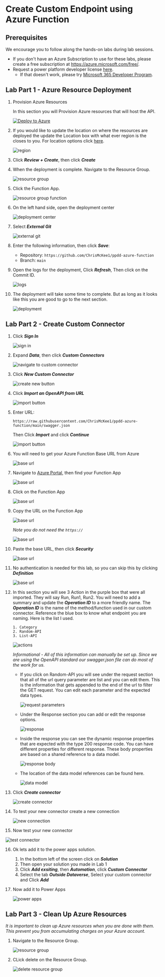 # Create Custom Endpoint using Azure Function

## Prerequisites

We encourage you to follow along the hands-on labs during lab sessions.

* If you don't have an Azure Subscription to use for these labs, please create a free subscription at https://azure.microsoft.com/free/.
* Request a power platform developer license [here](https://go.microsoft.com/fwlink/?LinkId=2180357&clcid=0x409).
    * If that doesn't work, please try  [Microsoft 365 Developer Program](https://docs.microsoft.com/en-us/office/developer-program/microsoft-365-developer-program#join-the-microsoft-365-developer-program).

## Lab Part 1 - Azure Resource Deployment

1.  Provision Azure Resources

    In this section you will Provision Azure resources that will host the API. 

    [![Deploy to Azure](https://aka.ms/deploytoazurebutton)](https://portal.azure.com/#create/Microsoft.Template/uri/https%3A%2F%2Fraw.githubusercontent.com%2Fmicrosoft%2Fpowerplatform-dev-day%2Fmain%2Ftemplates%2Fmain.json)

2. If you would like to update the location on where the resources are deployed the update the Location box with what ever region is the closes to you. For location options click [here](https://azure.microsoft.com/en-in/global-infrastructure/geographies/#geographies).

    ![region](img/template.png)

3. Click ***Review + Create***, then click ***Create***

4. When the deployment is complete. Navigate to the Resource Group.

    ![resource group](img/rg-ppdd.png)

5. Click the Function App.

    ![resource group function](img/rg-ppdd-fn.png)

6. On the left hand side, open the deployment center

    ![deployment center](img/deployment-center.png)

7. Select ***External Git***

    ![external git](img/external-git.png)

8. Enter the following information, then click ***Save***:

    * Repository: `https://github.com/ChrisMcKee1/ppdd-azure-function`
    * Branch: `main`

9. Open the logs for the deployment, Click ***Refresh***, Then click on the Commit ID.

    ![logs](img/logs.png)

10. The deployment will take some time to complete. But as long as it looks like this you are good to go to the next section.

    ![deployment](img/deployment.png)

## Lab Part 2 - Create Custom Connector

1. Click ***Sign In***

    ![sign in](img/sign-in.png)
<!-- <img src="img/sign-in.png"  width="100%" height="300"> -->
2. Expand ***Data***, then click ***Custom Connectors***

    ![navigate to custom connector](img/navigate-to-cc.png)

3. Click ***New Custom Connector***

    ![create new button](img/create-new-cc.png)

4. Click ***Import an OpenAPI from URL***

    ![import button](img/import-cc.png)

5. Enter URL: 

    ```
    https://raw.githubusercontent.com/ChrisMcKee1/ppdd-azure-function/main/swagger.json
    ``` 

    Then Click ***Import***  and click ***Continue***

    ![import button](img/import-url.png)

6. You will need to get your Azure Function Base URL from Azure

    ![base url](img/endpoint-url.png)

7. Navigate to [Azure Portal](http://portal.azure.com/), then find your Function App

    ![base url](img/azure-portal.png)

8. Click on the Function App

    ![base url](img/function-app.png)

9. Copy the URL on the Function App

    ![base url](img/function-app-url-location.png)

    *Note you do not need the `https://`*

    ![base url](img/function-app-url.png)

10. Paste the base URL, then click ***Security***

    ![base url](img/endpoint-url-next.png)

11. No authentication is needed for this lab, so you can skip this by clicking ***Definition***

    ![base url](img/security.png)

12. In this section you will see 3 Action in the purple box that were all imported. They will say Run, Run1, Run2. You will need to add a summary and update the ***Operation ID*** to a more friendly name. The ***Operation ID*** is the name of the method/function used in our custom connector. Reference the blue box to know what endpoint you are naming. Here is the list I used.

        1. Category
        2. Random-API
        3. List-API

    ![actions](img/name-endpoints.png)

    *Informational - All of this information can manually be set up. Since we are using the OpenAPI standard our swagger.json file can do most of the work for us.*

    - If you click on Random-API you will see under the request section that all of the url query parameter are list and you can edit them. This is the information that gets appended to the end of the url to filter the GET request. You can edit each parameter and the expected data types. 

        ![request parameters](img/query-parameters.png) 

    - Under the Response section you can add or edit the response options. 

        ![response](img/response200.png)

    - Inside the response you can see the dynamic response properties that are expected with the type 200 response code. You can have different properties for different response. These body properties are based on a shared reference to a data model.

        ![response body](img/shared-model-references.png) 

    - The location of the data model references can be found here. 

        ![data model](img/shared-model-references-location.png)

13. Click ***Create connector***

    ![create connector](img/create-connector.png)

14. To test your new connector create a new connection

    ![new connection](img/create-test-connection.png)

15. Now test your new connector

   ![test connector](img/test-endpoints.png)

16. Ok lets add it to the power apps solution.

      1. In the bottom left of the screen click on ***Solution***
      2. Then open your solution you made in Lab 1
      3. Click ***Add exsiting***, then ***Automation***, click ***Custom Connector***
      4. Select the tab ***Outside Dataverse***, Select your custom connector and Click ***Add***

17. Now add it to Power Apps

    ![power apps](img/add-cc-to-powerapp.png)

## Lab Part 3 - Clean Up Azure Resources

*It is important to clean up Azure resources when you are done with them. This prevent you from accumulating charges on your Azure account.*

1. Navigate to the Resource Group.

    ![resource group](img/rg-ppdd.png)

2. CLick delete on the Resource Group.

    ![delete resource group](img/rg-ppdd-delete.png)
